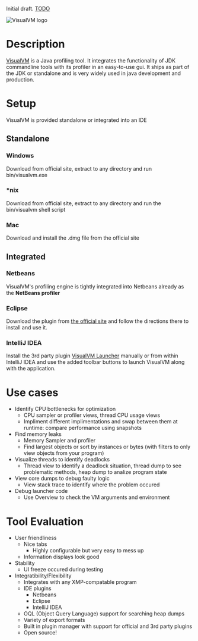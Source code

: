 Initial draft. [TODO](/TODO.md)

![VisualVM logo](/visualvm_logo_big.png)

# Description
[VisualVM](https://visualvm.github.io/) is a Java profiling tool. It integrates the functionality of JDK commandline tools with 
its profiler in an easy-to-use gui. It ships as part of the JDK or standalone and is very widely used in java development and production.

# Setup
VisualVM is provided standalone or integrated into an IDE
## Standalone
### Windows
Download from official site, extract to any directory and run bin/visualvm.exe
### *nix
Download from official site, extract to any directory and run the bin/visualvm shell script
### Mac
Download and install the .dmg file from the official site
## Integrated
### Netbeans
VisualVM's profiling engine is tightly integrated into Netbeans already as the __NetBeans profiler__
### Eclipse
Download the plugin from [the official site](https://visualvm.github.io/idesupport.html) and 
follow the directions there to install and use it.
### IntelliJ IDEA
Install the 3rd party plugin [VisualVM Launcher](https://plugins.jetbrains.com/plugin/7115-visualvm-launcher) manually or 
from within IntelliJ IDEA and use the added toolbar buttons to launch VisualVM along with the application.

# Use cases
 * Identify CPU bottlenecks for optimization
   - CPU sampler or profiler views, thread CPU usage views
   - Impliment different implimentations and swap between them at runtime: compare performance using snapshots
 * Find memory leaks
   - Memory Sampler and profiler
   - Find largest objects or sort by instances or bytes (with filters to only view objects from your program)
 * Visualize threads to identify deadlocks
   - Thread view to identify a deadlock situation, thread dump to see problematic methods, heap dump to analize program state
 * View core dumps to debug faulty logic
   -  View stack trace to identify where the problem occured
 * Debug launcher code
   - Use Overview to check the VM arguments and environment

# Tool Evaluation
 - User friendliness
   - Nice tabs
     - Highly configurable but very easy to mess up
   - Information displays look good
 - Stability
   - UI freeze occured during testing
 - Integratibility/Flexibility
   - Integrates with any XMP-compatable program
   - IDE plugins
     - Netbeans
     - Eclipse
     - IntelliJ IDEA
   - OQL (Object Query Language) support for searching heap dumps
   - Variety of export formats
   - Built in plugin manager with support for official and 3rd party plugins
   - Open source!

